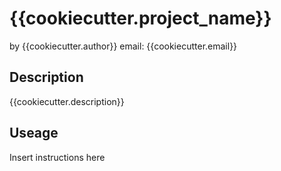 # {{cookiecutter.project_name}}

by {{cookiecutter.author}}
email: {{cookiecutter.email}}

## Description
{{cookiecutter.description}}

## Useage

Insert instructions here

